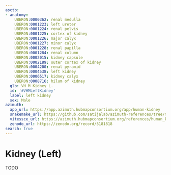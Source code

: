 ```yaml
---
asctb:
- anatomy:
    UBERON:0000362: renal medulla
    UBERON:0001223: left ureter
    UBERON:0001224: renal pelvis
    UBERON:0001225: cortex of kidney
    UBERON:0001226: major calyx
    UBERON:0001227: minor calyx
    UBERON:0001228: renal papilla
    UBERON:0001284: renal column
    UBERON:0002015: kidney capsule
    UBERON:0002189: outer cortex of kidney
    UBERON:0004200: renal pyramid
    UBERON:0004538: left kidney
    UBERON:0006517: kidney calyx
    UBERON:0008716: hilum of kidney
  glb: VH_M_Kidney_L.
  id: '#VHMLeftKidney'
  label: left kidney
  sex: Male
azimuth:
  app_url: https://app.azimuth.hubmapconsortium.org/app/human-kidney
  snakemake_url: https://github.com/satijalab/azimuth-references/tree/master/human_kidney
  vitessce_url: https://azimuth.hubmapconsortium.org/references/human_kidney
  zenodo_url: https://zenodo.org/record/5181818
search: true
---
```


# Kidney (Left)

TODO